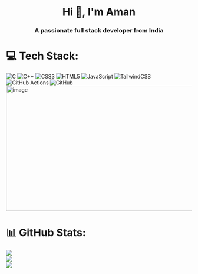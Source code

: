 <h1 align="center">Hi 👋, I'm Aman</h1>
<h3 align="center">A passionate full stack developer from India</h3>


# 💻 Tech Stack:
![C](https://img.shields.io/badge/c-%2300599C.svg?style=for-the-badge&logo=c&logoColor=white) ![C++](https://img.shields.io/badge/c++-%2300599C.svg?style=for-the-badge&logo=c%2B%2B&logoColor=white) ![CSS3](https://img.shields.io/badge/css3-%231572B6.svg?style=for-the-badge&logo=css3&logoColor=white) ![HTML5](https://img.shields.io/badge/html5-%23E34F26.svg?style=for-the-badge&logo=html5&logoColor=white) ![JavaScript](https://img.shields.io/badge/javascript-%23323330.svg?style=for-the-badge&logo=javascript&logoColor=%23F7DF1E) ![TailwindCSS](https://img.shields.io/badge/tailwindcss-%2338B2AC.svg?style=for-the-badge&logo=tailwind-css&logoColor=white) ![GitHub Actions](https://img.shields.io/badge/github%20actions-%232671E5.svg?style=for-the-badge&logo=githubactions&logoColor=white) ![GitHub](https://img.shields.io/badge/github-%23121011.svg?style=for-the-badge&logo=github&logoColor=white)<img width="653" height="339" alt="image" src="https://github.com/user-attachments/assets/bee27bad-acd3-43cb-9489-c4cb10725a0f" />


# 📊 GitHub Stats:
![](https://github-readme-stats.vercel.app/api?username=imamanjangra&theme=dark&hide_border=false&include_all_commits=false&count_private=false)<br/>
![](https://nirzak-streak-stats.vercel.app/?user=imamanjangra&theme=dark&hide_border=false)<br/>
![](https://github-readme-stats.vercel.app/api/top-langs/?username=imamanjangra&theme=dark&hide_border=false&include_all_commits=false&count_private=false&layout=compact)


